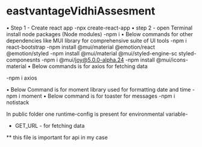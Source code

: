 # eastvantageVidhiAssesment

•	Step 1 - Create react app 
-npx create-react-app <folder name>
•	step 2 - open Terminal install node packages (Node modules)
-npm i
•	Below commands for other dependencies like MUI library for comprehensive suite of UI tools
-npm i react-bootstrap
-npm install @mui/material @emotion/react @emotion/styled
-npm install @mui/material @mui/styled-engine-sc styled-componesnts
-npm i @mui/joy@5.0.0-alpha.24
-npm install @mui/icons-material
•	Below commands is for axios for fetching data

-npm i axios

•	Below Command is for moment library used for formatting date and time
-npm i moment
•	Below command is for toaster for messages
-npm i notistack

 In public folder one runtime-config is present for environmental variable-
  
  - GET_URL - for fetching data
  
  ** this file is important for api in my case
